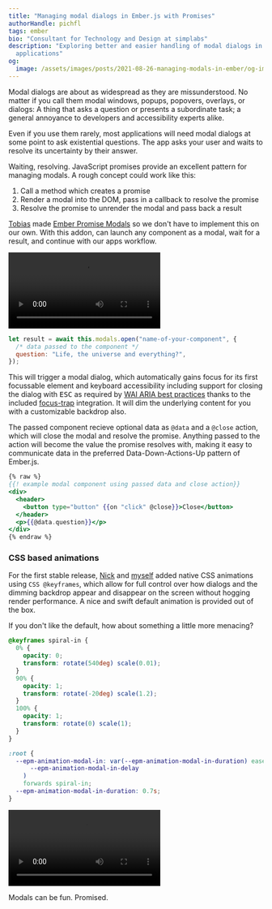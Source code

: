 ```yaml
---
title: "Managing modal dialogs in Ember.js with Promises"
authorHandle: pichfl
tags: ember
bio: "Consultant for Technology and Design at simplabs"
description: "Exploring better and easier handling of modal dialogs in Ember.js
  applications"
og:
  image: /assets/images/posts/2021-08-26-managing-modals-in-ember/og-image.png
---
```


Modal dialogs are about as widespread as they are missunderstood. No matter if
you call them modal windows, popups, popovers, overlays, or dialogs: A thing
that asks a question or presents a subordinate task; a general annoyance to
developers and accessibility experts alike.

Even if you use them rarely, most applications will need modal dialogs at some
point to ask existential questions. The app asks your user and waits to resolve
its uncertainty by their answer.

<!--break-->

Waiting, resolving. JavaScript promises provide an excellent pattern for
managing modals. A rough concept could work like this:

1. Call a method which creates a promise
2. Render a modal into the DOM, pass in a callback to resolve the promise
3. Resolve the promise to unrender the modal and pass back a result

[Tobias](https://github.com/Turbo87) made
[Ember Promise Modals](https://simplabs.github.io/ember-promise-modals/) so we
don't have to implement this on our own. With this addon, can launch any
component as a modal, wait for a result, and continue with our apps workflow.

![Video showing a basic Ember Promise Modals dialog in action](/assets/images/posts/2021-08-26-managing-modals-in-ember/epm.mp4#video)

```js
let result = await this.modals.open("name-of-your-component", {
  /* data passed to the component */
  question: "Life, the universe and everything?",
});
```

This will trigger a modal dialog, which automatically gains focus for its first
focussable element and keyboard accessibility including support for closing the
dialog with <kbd>ESC</kbd> as required by
[WAI ARIA best practices](https://www.w3.org/TR/wai-aria-practices-1.1/#dialog_modal)
thanks to the included [focus-trap](https://github.com/davidtheclark/focus-trap)
integration. It will dim the underlying content for you with a customizable
backdrop also.

The passed component recieve optional data as `@data` and a `@close` action,
which will close the modal and resolve the promise. Anything passed to the
action will become the value the promise resolves with, making it easy to
communicate data in the preferred Data-Down-Actions-Up pattern of Ember.js.

```hbs
{% raw %}
{{! example modal component using passed data and close action}}
<div>
  <header>
    <button type="button" {{on "click" @close}}>Close</button>
  </header>
  <p>{{@data.question}}</p>
</div>
{% endraw %}
```

### CSS based animations

For the first stable release, [Nick](https://github.com/nickschot) and
[myself](https://github.com/pichfl) added native CSS animations using
`CSS @keyframes`, which allow for full control over how dialogs and the dimming
backdrop appear and disappear on the screen without hogging render performance.
A nice and swift default animation is provided out of the box.

If you don't like the default, how about something a little more menacing?

```css
@keyframes spiral-in {
  0% {
    opacity: 0;
    transform: rotate(540deg) scale(0.01);
  }
  90% {
    opacity: 1;
    transform: rotate(-20deg) scale(1.2);
  }
  100% {
    opacity: 1;
    transform: rotate(0) scale(1);
  }
}

:root {
  --epm-animation-modal-in: var(--epm-animation-modal-in-duration) ease-out var(
      --epm-animation-modal-in-delay
    )
    forwards spiral-in;
  --epm-animation-modal-in-duration: 0.7s;
}
```

![Animation of a modal spiraling in after clicking a button below a picture of a cartoon character asking for pictures of Spider Man. The modal shows an image with Spider Man hiding behind a tree and a bold caption saying "I'm Batman"](/assets/images/posts/2021-08-26-managing-modals-in-ember/spiderman.mp4#video)

Modals can be fun. Promised.
